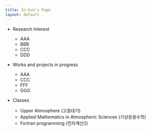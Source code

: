 ```yaml
---
title: In-Sun's Page
layout: default
---
```


* Research Interest
  * AAA
  * BBB
  * CCC
  * DDD

* Works and projects in progress
  * AAA
  * CCC
  * FFF
  * GGG

* Classes
  * Upper Atmosphere (고층대기)
  * Applied Mathematics in Atmospheric Sciences (기상응용수학)
  * Fortran programming (전자계산2)

